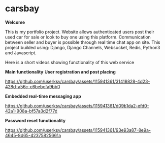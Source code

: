 # carsbay
**Welcome**

This is my portfolio project.
Website allows authenticated users post their used car for sale or look to buy one using this platform.
Communication between seller and buyer is possible through real time chat app on site.
This project builded using: Django, Django Channels, Websocket, Redis, Python3 and Javascript.

Here is a short videos showing functionality of this web service

**Main functionality**
**User registration and post placing**

https://github.com/userksv/carsbay/assets/115941361/31418828-4d23-428d-a56c-c6bebcfa9bb0

**Embedded real-time messaging app**

https://github.com/userksv/carsbay/assets/115941361/d09b1da2-efd0-42a1-908a-bf57a3d2f77d

**Password reset functionality**

https://github.com/userksv/carsbay/assets/115941361/93e93a87-8e9a-4645-8d65-42375825661a

